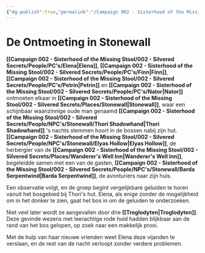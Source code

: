 ```yaml
---
{"dg-publish":true,"permalink":"/Campaign 002 - Sisterhood of the Missing Stool/002 - Silvered Secrets/Notes/Session recaps/Recap 001/"}
---
```


# De Ontmoeting in **Stonewall**

**[[Campaign 002 - Sisterhood of the Missing Stool/002 - Silvered Secrets/People/PC's/Elena\|Elena]]**, **[[Campaign 002 - Sisterhood of the Missing Stool/002 - Silvered Secrets/People/PC's/Finn\|Finn]]**, **[[Campaign 002 - Sisterhood of the Missing Stool/002 - Silvered Secrets/People/PC's/Petrin\|Petrin]]** en **[[Campaign 002 - Sisterhood of the Missing Stool/002 - Silvered Secrets/People/PC's/Nator\|Nator]]** ontmoeten elkaar in **[[Campaign 002 - Sisterhood of the Missing Stool/002 - Silvered Secrets/Places/Stonewall\|Stonewall]]**, waar een schijnbaar waanzinnige oude man genaamd **[[Campaign 002 - Sisterhood of the Missing Stool/002 - Silvered Secrets/People/NPC's/Stonewall/Thori Shadowhand\|Thori Shadowhand]]** 's nachts stemmen hoort in de bossen nabij zijn hut. **[[Campaign 002 - Sisterhood of the Missing Stool/002 - Silvered Secrets/People/NPC's/Stonewall/Elyas Hollow\|Elyas Hollow]]**, de herbergier van de **[[Campaign 002 - Sisterhood of the Missing Stool/002 - Silvered Secrets/Places/Wanderer's Well Inn\|Wanderer's Well Inn]]**, begeleidde samen met een van de gasten, **[[Campaign 002 - Sisterhood of the Missing Stool/002 - Silvered Secrets/People/NPC's/Stonewall/Barda Serpentwind\|Barda Serpentwind]]**, de avonturiers naar zijn huis.

Een observatie volgt, en de groep begint vergelijkbare geluiden te horen vanuit het bosgebied bij Thori's hut. Elena, als enige zonder de mogelijkheid om in het donker te zien, gaat het bos in om de geluiden te onderzoeken.

Niet veel later wordt ze aangevallen door drie **[[Troglodyten\|Troglodyten]]**. Deze gevinde wezens met leerachtige rode huid hadden blijkbaar aan de rand van het bos gelopen, op zoek naar een makkelijk prooi.

Met de hulp van haar nieuwe vrienden weet Elena deze vijanden te verslaan, en de rest van de nacht verloopt zonder verdere problemen.